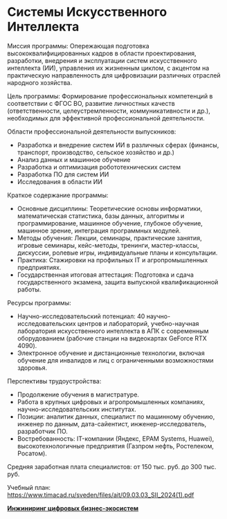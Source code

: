 # Системы Искусственного Интеллекта

Миссия программы: Опережающая подготовка высококвалифицированных кадров в области проектирования, разработки, внедрения и эксплуатации систем искусственного интеллекта (ИИ), управления их жизненным циклом, с акцентом на практическую направленность для цифровизации различных отраслей народного хозяйства.

Цель программы: Формирование профессиональных компетенций в соответствии с ФГОС ВО, развитие личностных качеств (ответственности, целеустремленности, коммуникативности и др.), необходимых для эффективной профессиональной деятельности.

Области профессиональной деятельности выпускников:

- Разработка и внедрение систем ИИ в различных сферах (финансы, транспорт, производство, сельское хозяйство и др.)
- Анализ данных и машинное обучение
- Разработка и оптимизация робототехнических систем
- Разработка ПО для систем ИИ
- Исследования в области ИИ

Краткое содержание программы:

- Основные дисциплины: Теоретические основы информатики, математическая статистика, базы данных, алгоритмы и программирование, машинное обучение, глубокое обучение, машинное зрение, интеграция программных модулей.
- Методы обучения: Лекции, семинары, практические занятия, игровые семинары, кейс-методы, тренинги, мастер-классы, дискуссии, ролевые игры, индивидуальные планы и консультации.
- Практика: Стажировки на профильных IT и агропромышленных предприятиях.
- Государственная итоговая аттестация: Подготовка и сдача государственного экзамена, защита выпускной квалификационной работы.

Ресурсы программы:

- Научно-исследовательский потенциал: 40 научно-исследовательских центров и лабораторий, учебно-научная лаборатория искусственного интеллекта в АПК с современным оборудованием (рабочие станции на видеокартах GeForce RTX 4090).
- Электронное обучение и дистанционные технологии, включая обучение для инвалидов и лиц с ограниченными возможностями здоровья.

Перспективы трудоустройства:

- Продолжение обучения в магистратуре.
- Работа в крупных цифровых и агропромышленных компаниях, научно-исследовательских институтах.
- Позиции: аналитик данных, специалист по машинному обучению, инженер по данным, дата-сайентист, инженер-исследователь, разработчик ПО.
- Востребованность: IT-компании (Яндекс, EPAM Systems, Huawei), высокотехнологичные предприятия (Газпром нефть, Ростелеком, Росатом).

Средняя заработная плата специалистов: от 150 тыс. руб. до 300 тыс. руб.

Учебный план: [](https://www.timacad.ru/sveden/files/vie/09.03.03_SII_2024.pdf)https://www.timacad.ru/sveden/files/ait/09.03.03_SII_2024(1).pdf

[**Инжиниринг цифровых бизнес-экосистем**](%D0%98%D0%BD%D0%B6%D0%B8%D0%BD%D0%B8%D1%80%D0%B8%D0%BD%D0%B3%20%D1%86%D0%B8%D1%84%D1%80%D0%BE%D0%B2%D1%8B%D1%85%20%D0%B1%D0%B8%D0%B7%D0%BD%D0%B5%D1%81-%D1%8D%D0%BA%D0%BE%D1%81%D0%B8%D1%81%D1%82%D0%B5%D0%BC%2020c8b98bbd5c81ab9731d16eba4faf89.md)